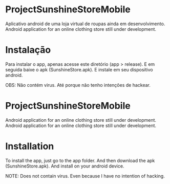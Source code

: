 # ProjectSunshineStoreMobile

Aplicativo android de uma loja virtual de roupas ainda em desenvolvimento. Android application for an online clothing store still under development.

# Instalação

Para instalar o app, apenas acesse este diretório (app > release). E em seguida baixe o apk (SunshineStore.apk).
E instale em seu dispositivo android.

OBS: Não contém virus. Até porque não tenho intenções de hackear.


# ProjectSunshineStoreMobile

Android application for an online clothing store still under development. Android application for an online clothing store still under development.

# Installation

To install the app, just go to the app folder. And then download the apk (SunshineStore.apk).
And install on your android device.

NOTE: Does not contain virus. Even because I have no intention of hacking.

